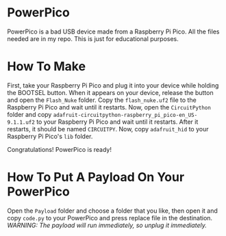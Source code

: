 # PowerPico
PowerPico is a bad USB device made from a Raspberry Pi Pico.
All the files needed are in my repo.
This is just for educational purposes.

# How To Make
First, take your Raspberry Pi Pico and plug it into your device while holding the BOOTSEL button.
When it appears on your device, release the button and open the `Flash_Nuke` folder. Copy the `flash_nuke.uf2` file to the Raspberry Pi Pico and wait until it restarts.
Now, open the `CircuitPython` folder and copy `adafruit-circuitpython-raspberry_pi_pico-en_US-9.1.1.uf2` to your Raspberry Pi Pico and wait until it restarts.
After it restarts, it should be named `CIRCUITPY`. Now, copy `adafruit_hid` to your Raspberry Pi Pico's `lib` folder.

Congratulations! PowerPico is ready!

# How To Put A Payload On Your PowerPico
Open the `Payload` folder and choose a folder that you like, then open it and copy `code.py` to your PowerPico and press replace file in the destination.  
*WARNING: The payload will run immediately, so unplug it immediately.*
